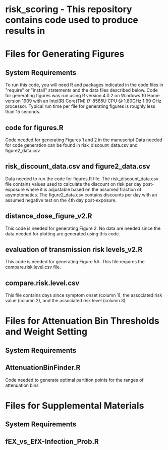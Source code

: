 # risk_scoring - This repository contains code used to produce results in 

# Files for Generating Figures

System Requirements
--------------------
To run this code, you will need R and packages indicated in the code files in "require" or "install" statements and the data files described below. Code for generating figures was run using R version 4.0.2 on Windows 10 Home version 1909 with an Intel(R) Core(TM) i7-8565U CPU @ 1.80GHz 1.99 GHz processor. Typical run time per file for generating figures is roughly less than 15 seconds.

code for figures.R
------------------
Code needed for generating Figures 1 and 2 in the manuscript
Data needed for code generation can be found in risk_discount_data.csv and figure2_data.csv

risk_discount_data.csv and figure2_data.csv
-------------------------------------------
Data needed to run the code for figures.R file. The risk_discount_data.csv file contains values used to calculate the discount on risk per day post-exposure where it is adjustable based on the assumed fraction of asymptomatics. The figure2_data.csv contains discounts per day with an assumed negative test on the 4th day post-exposure.

distance_dose_figure_v2.R
---------------------------
This code is needed for generating Figure 2. No data are needed since the data needed for plotting are generated using this code.

evaluation of transmission risk levels_v2.R
--------------------------------------------
This code is needed for generating Figure 5A. This file requires the compare.risk.level.csv file.

compare.risk.level.csv
---------------------------
This file contains days since symptom onset (column 1), the associated risk value (column 2), and the associated risk level (column 3)


# Files for Attenuation Bin Thresholds and Weight Setting

System Requirements
--------------------

AttenuationBinFinder.R
----------------------
Code needed to generate optimal partition points for the ranges of attenuation bins

# Files for Supplemental Materials

System Requirements
---------------------

fEX_vs_EfX-Infection_Prob.R
---------------------------
